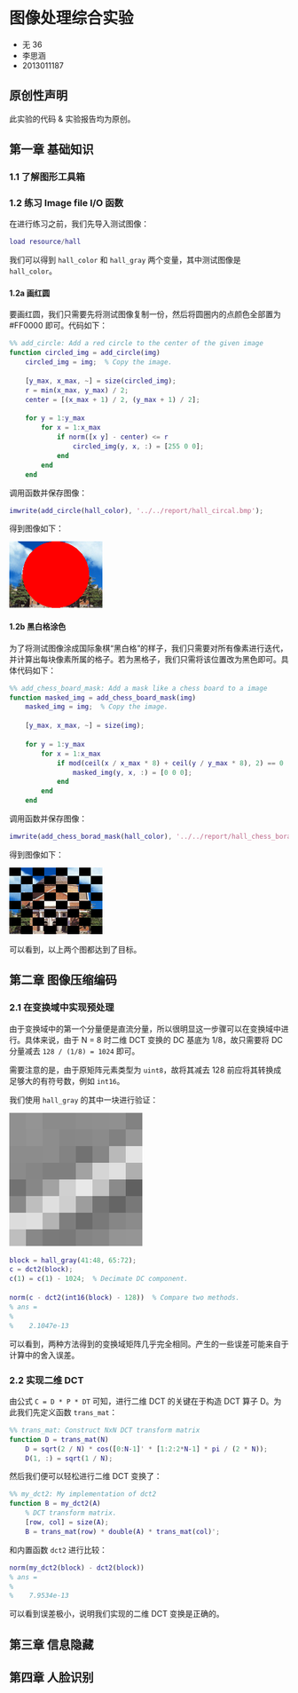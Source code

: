 # 图像处理综合实验

* 无 36
* 李思涵
* 2013011187

## 原创性声明

此实验的代码 & 实验报告均为原创。


## 第一章 基础知识

### 1.1 了解图形工具箱

### 1.2 练习 Image file I/O 函数

在进行练习之前，我们先导入测试图像：

```matlab
load resource/hall
```

我们可以得到 `hall_color` 和 `hall_gray` 两个变量，其中测试图像是 `hall_color`。

#### 1.2a 画红圆

要画红圆，我们只需要先将测试图像复制一份，然后将圆圈内的点颜色全部置为 #FF0000 即可。代码如下： 

```matlab
%% add_circle: Add a red circle to the center of the given image
function circled_img = add_circle(img)
    circled_img = img;  % Copy the image.

    [y_max, x_max, ~] = size(circled_img);
    r = min(x_max, y_max) / 2;
    center = [(x_max + 1) / 2, (y_max + 1) / 2];

    for y = 1:y_max
        for x = 1:x_max
            if norm([x y] - center) <= r
                circled_img(y, x, :) = [255 0 0];
            end
        end
    end
```

调用函数并保存图像：

```matlab
imwrite(add_circle(hall_color), '../../report/hall_circal.bmp');
```

得到图像如下：

![Hall with a red circal](hall_circal.bmp)

#### 1.2b 黑白格涂色

为了将测试图像涂成国际象棋“黑白格”的样子，我们只需要对所有像素进行迭代，并计算出每块像素所属的格子。若为黑格子，我们只需将该位置改为黑色即可。具体代码如下：

```matlab
%% add_chess_board_mask: Add a mask like a chess board to a image
function masked_img = add_chess_board_mask(img)
    masked_img = img;  % Copy the image.

    [y_max, x_max, ~] = size(img);

    for y = 1:y_max
        for x = 1:x_max
            if mod(ceil(x / x_max * 8) + ceil(y / y_max * 8), 2) == 0
                masked_img(y, x, :) = [0 0 0];
            end
        end
    end
```

调用函数并保存图像：

```matlab
imwrite(add_chess_borad_mask(hall_color), '../../report/hall_chess_borad.bmp');
```

得到图像如下：

![Hall under a chess board](hall_chess_borad.bmp)

可以看到，以上两个图都达到了目标。

## 第二章 图像压缩编码

### 2.1 在变换域中实现预处理

由于变换域中的第一个分量便是直流分量，所以很明显这一步骤可以在变换域中进行。具体来说，由于 N = 8 时二维 DCT 变换的 DC 基底为 1/8，故只需要将 DC 分量减去 `128 / (1/8) = 1024` 即可。

需要注意的是，由于原矩阵元素类型为 `uint8`，故将其减去 128 前应将其转换成足够大的有符号数，例如 `int16`。

我们使用 `hall_gray` 的其中一块进行验证：

![Block](block.png)

```matlab
block = hall_gray(41:48, 65:72);
c = dct2(block);
c(1) = c(1) - 1024;  % Decimate DC component.

norm(c - dct2(int16(block) - 128))  % Compare two methods.
% ans =
%
%    2.1047e-13
```

可以看到，两种方法得到的变换域矩阵几乎完全相同。产生的一些误差可能来自于计算中的舍入误差。

### 2.2 实现二维 DCT

由公式 `C = D * P * DT` 可知，进行二维 DCT 的关键在于构造 DCT 算子 D。为此我们先定义函数 `trans_mat`：

```matlab
%% trans_mat: Construct NxN DCT transform matrix
function D = trans_mat(N)
    D = sqrt(2 / N) * cos([0:N-1]' * [1:2:2*N-1] * pi / (2 * N));
    D(1, :) = sqrt(1 / N);
```

然后我们便可以轻松进行二维 DCT 变换了：

```matlab
%% my_dct2: My implementation of dct2
function B = my_dct2(A)
    % DCT transform matrix.
    [row, col] = size(A);
    B = trans_mat(row) * double(A) * trans_mat(col)';
```

和内置函数 `dct2` 进行比较：

```matlab
norm(my_dct2(block) - dct2(block))
% ans =
%
%    7.9534e-13
```

可以看到误差极小，说明我们实现的二维 DCT 变换是正确的。

## 第三章 信息隐藏

## 第四章 人脸识别
